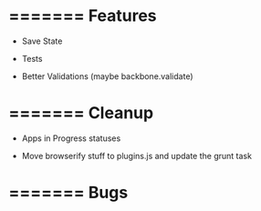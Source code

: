 =======
Features
=======

* Save State

* Tests

* Better Validations (maybe backbone.validate)

=======
Cleanup
=======

* Apps in Progress statuses

* Move browserify stuff to plugins.js and update the grunt task

=======
Bugs
=======

